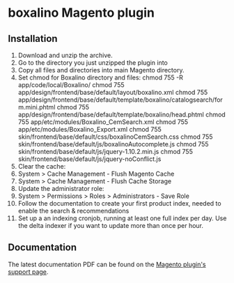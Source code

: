 # boxalino Magento plugin

## Installation

1. Download and unzip the archive.
2. Go to the directory you just unzipped the plugin into
3. Copy all files and directories into main Magento directory.
4. Set chmod for Boxalino directory and files:
    chmod 755 -R app/code/local/Boxalino/
    chmod 755 app/design/frontend/base/default/layout/boxalino.xml
    chmod 755 app/design/frontend/base/default/template/boxalino/catalogsearch/form.mini.phtml
    chmod 755 app/design/frontend/base/default/template/boxalino/head.phtml
    chmod 755 app/etc/modules/Boxalino_CemSearch.xml
    chmod 755 app/etc/modules/Boxalino_Export.xml
    chmod 755 skin/frontend/base/default/css/boxalinoCemSearch.css
    chmod 755 skin/frontend/base/default/js/boxalinoAutocomplete.js
    chmod 755 skin/frontend/base/default/js/jquery-1.10.2.min.js
    chmod 755 skin/frontend/base/default/js/jquery-noConflict.js
5. Clear the cache:
  1. System > Cache Management - Flush Magento Cache
  2. System > Cache Management - Flush Cache Storage
6. Update the administrator role:
  1. System > Permissions > Roles > Administrators - Save Role
7. Follow the documentation to create your first product index, needed to enable the search & recommendations
8. Set up a an indexing cronjob, running at least one full index per day. Use the delta indexer if you want to update more than once per hour.

## Documentation

The latest documentation PDF can be found on the [Magento plugin's support page](https://boxalino.zendesk.com/hc/en-gb/articles/203757896-Getting-started-with-the-boxalino-plugin-for-Magento).
